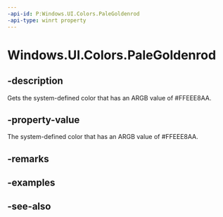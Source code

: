 ```yaml
---
-api-id: P:Windows.UI.Colors.PaleGoldenrod
-api-type: winrt property
---
```


<!-- Property syntax
public Windows.UI.Color PaleGoldenrod { get; }
-->

# Windows.UI.Colors.PaleGoldenrod

## -description

Gets the system-defined color that has an ARGB value of #FFEEE8AA.



## -property-value

The system-defined color that has an ARGB value of #FFEEE8AA.

## -remarks

## -examples

## -see-also
